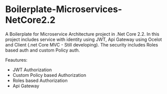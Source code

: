 # Boilerplate-Microservices-NetCore2.2
A Boilerplate for Microservice Architecture project in .Net Core 2.2. In this project includes service with identity using JWT, Api Gateway using Ocelot and Client (.net Core MVC - Still developing). The security includes Roles based auth and custom Policy auth. 

Feautures:
- JWT Authorization
- Custom Policy based Authorization
- Roles based Authorization
- Api Gateway
